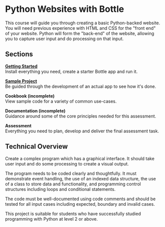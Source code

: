 # Python Websites with Bottle

This course will guide you through creating a basic Python-backed website. You will need previous experience with HTML and CSS for the "front end" of your website. Python will form the "back-end" of the website, allowing you to capture user input and do processing on that input.

## Sections

[**Getting Started**](/getting-started.md)  
Install everything you need, create a starter Bottle app and run it.

[**Sample Project**](/example-website.md)  
Be guided through the development of an actual app to see how it's done.

**Cookbook \(incomplete\)**  
View sample code for a variety of common use-cases.

**Documentation \(incomplete\)**  
Guidance around some of the core principles needed for this assessment.

**Assessment**  
Everything you need to plan, develop and deliver the final assessment task.


## Technical Overview

Create a complex program which has a graphical interface. It should take user input and do some processing to create a visual output.

The program needs to be coded clearly and thoughtfully. It must demonstrate event handling, the use of an indexed data structure, the use of a class to store data and functionality, and programming control structures including loops and conditional statements.

The code must be well-documented using code comments and should be tested for all input cases including expected, boundary and invalid cases.

This project is suitable for students who have successfully studied programming with Python at level 2 or above.


